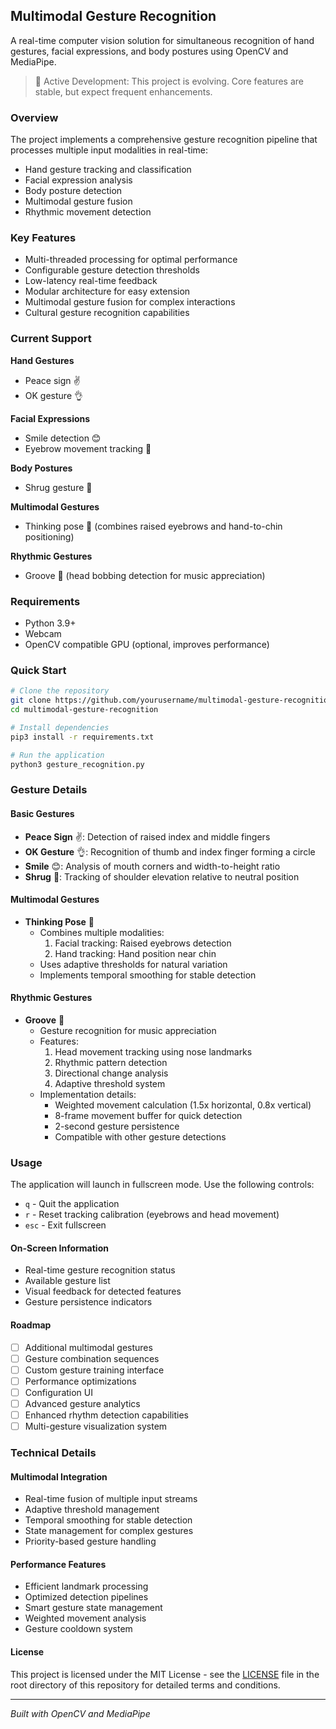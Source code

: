 ## Multimodal Gesture Recognition
A real-time computer vision solution for simultaneous recognition of hand gestures, facial expressions, and body postures using OpenCV and MediaPipe.

> 🚧 Active Development: This project is evolving. Core features are stable, but expect frequent enhancements.

### Overview
The project implements a comprehensive gesture recognition pipeline that processes multiple input modalities in real-time:
- Hand gesture tracking and classification
- Facial expression analysis
- Body posture detection
- Multimodal gesture fusion
- Rhythmic movement detection

### Key Features
- Multi-threaded processing for optimal performance
- Configurable gesture detection thresholds
- Low-latency real-time feedback
- Modular architecture for easy extension
- Multimodal gesture fusion for complex interactions
- Cultural gesture recognition capabilities

### Current Support
**Hand Gestures**
- Peace sign ✌️
- OK gesture 👌

**Facial Expressions**
- Smile detection 😊
- Eyebrow movement tracking 🤨

**Body Postures**
- Shrug gesture 🤷

**Multimodal Gestures**
- Thinking pose 🤔 (combines raised eyebrows and hand-to-chin positioning)

**Rhythmic Gestures**
- Groove 🎵 (head bobbing detection for music appreciation)

### Requirements
- Python 3.9+
- Webcam
- OpenCV compatible GPU (optional, improves performance)

### Quick Start
```bash
# Clone the repository
git clone https://github.com/yourusername/multimodal-gesture-recognition.git
cd multimodal-gesture-recognition

# Install dependencies
pip3 install -r requirements.txt

# Run the application
python3 gesture_recognition.py
```

### Gesture Details
#### Basic Gestures
- **Peace Sign** ✌️: Detection of raised index and middle fingers
- **OK Gesture** 👌: Recognition of thumb and index finger forming a circle
- **Smile** 😊: Analysis of mouth corners and width-to-height ratio
- **Shrug** 🤷: Tracking of shoulder elevation relative to neutral position

#### Multimodal Gestures
- **Thinking Pose** 🤔
  - Combines multiple modalities:
    1. Facial tracking: Raised eyebrows detection
    2. Hand tracking: Hand position near chin
  - Uses adaptive thresholds for natural variation
  - Implements temporal smoothing for stable detection

#### Rhythmic Gestures
- **Groove** 🎵
  - Gesture recognition for music appreciation
  - Features:
    1. Head movement tracking using nose landmarks
    2. Rhythmic pattern detection
    3. Directional change analysis
    4. Adaptive threshold system
  - Implementation details:
    - Weighted movement calculation (1.5x horizontal, 0.8x vertical)
    - 8-frame movement buffer for quick detection
    - 2-second gesture persistence
    - Compatible with other gesture detections

### Usage
The application will launch in fullscreen mode. Use the following controls:
- `q` - Quit the application
- `r` - Reset tracking calibration (eyebrows and head movement)
- `esc` - Exit fullscreen

#### On-Screen Information
- Real-time gesture recognition status
- Available gesture list
- Visual feedback for detected features
- Gesture persistence indicators

#### Roadmap
- [ ] Additional multimodal gestures
- [ ] Gesture combination sequences
- [ ] Custom gesture training interface
- [ ] Performance optimizations
- [ ] Configuration UI
- [ ] Advanced gesture analytics
- [ ] Enhanced rhythm detection capabilities
- [ ] Multi-gesture visualization system

### Technical Details
#### Multimodal Integration
- Real-time fusion of multiple input streams
- Adaptive threshold management
- Temporal smoothing for stable detection
- State management for complex gestures
- Priority-based gesture handling

#### Performance Features
- Efficient landmark processing
- Optimized detection pipelines
- Smart gesture state management
- Weighted movement analysis
- Gesture cooldown system

#### License
This project is licensed under the MIT License - see the [LICENSE](LICENSE.md) file in the root directory of this repository for detailed terms and conditions.

---
*Built with OpenCV and MediaPipe*
